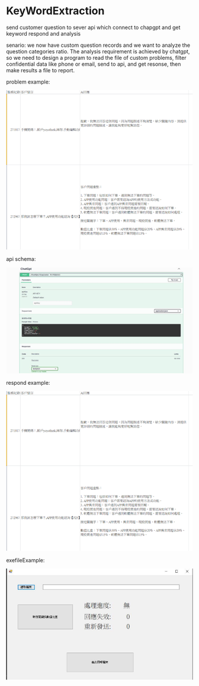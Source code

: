 # KeyWordExtraction
send customer question to sever api which connect to chapgpt and get keyword respond and analysis

senario: we now have custom question records and we want to analyze the question categories ratio. The analysis requirement is achieved by chatgpt, so we need to design a program to read the file of custom problems, filter confidential data like phone or email, send to api, and get resonse, then make results a file to report.

problem example: 

![image](KeywordExtraction/pic/airesponsePic.png)

api schema: 

![image](KeywordExtraction/pic/swaggerSchemaPic.jpg)

respond example:

![image](KeywordExtraction/pic/airesponsePic.png)

exefileExample:

![image](KeywordExtraction/pic/exefilePic.jpg)
